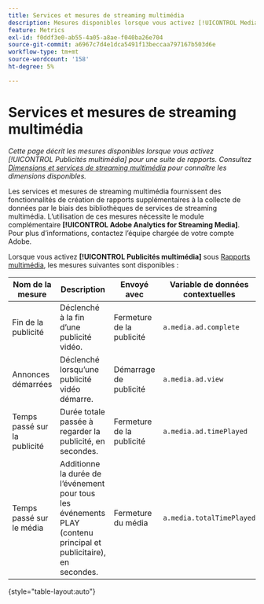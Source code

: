 ```yaml
---
title: Services et mesures de streaming multimédia
description: Mesures disponibles lorsque vous activez [!UICONTROL Media Ads] pour une suite de rapports.
feature: Metrics
exl-id: f0ddf3e0-ab55-4a05-a8ae-f040ba26e704
source-git-commit: a6967c7d4e1dca5491f13beccaa797167b503d6e
workflow-type: tm+mt
source-wordcount: '158'
ht-degree: 5%

---
```


# Services et mesures de streaming multimédia

*Cette page décrit les mesures disponibles lorsque vous activez [!UICONTROL Publicités multimédia] pour une suite de rapports. Consultez [Dimensions et services de streaming multimédia](../dimensions/sm-ads.md) pour connaître les dimensions disponibles.*

Les services et mesures de streaming multimédia fournissent des fonctionnalités de création de rapports supplémentaires à la collecte de données par le biais des bibliothèques de services de streaming multimédia. L’utilisation de ces mesures nécessite le module complémentaire **[!UICONTROL Adobe Analytics for Streaming Media]**. Pour plus d’informations, contactez l’équipe chargée de votre compte Adobe.

Lorsque vous activez **[!UICONTROL Publicités multimédia]** sous [Rapports multimédia](/help/admin/tools/manage-rs/edit-settings/media-management.md), les mesures suivantes sont disponibles :

| Nom de la mesure | Description | Envoyé avec | Variable de données contextuelles |
| --- | --- | --- | --- |
| Fin de la publicité | Déclenché à la fin d’une publicité vidéo. | Fermeture de la publicité | `a.media.ad.complete` |
| Annonces démarrées | Déclenché lorsqu’une publicité vidéo démarre. | Démarrage de publicité | `a.media.ad.view` |
| Temps passé sur la publicité | Durée totale passée à regarder la publicité, en secondes. | Fermeture de la publicité | `a.media.ad.timePlayed` |
| Temps passé sur le média | Additionne la durée de l’événement pour tous les événements PLAY (contenu principal et publicitaire), en secondes. | Fermeture du média | `a.media.totalTimePlayed` |

{style="table-layout:auto"}
